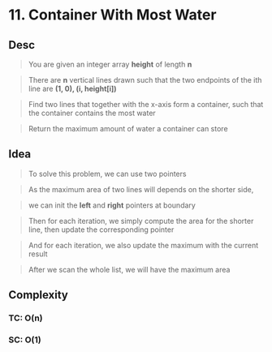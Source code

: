 # 11. Container With Most Water

## Desc

> You are given an integer array **height** of length **n**

> There are **n** vertical lines drawn such that the two endpoints of the ith line are **(1, 0), (i, height[i])**

> Find two lines that together with the x-axis form a container, such that the container contains the most water

> Return the maximum amount of water a container can store

## Idea

> To solve this problem, we can use two pointers

> As the maximum area of two lines will depends on the shorter side,

> we can init the **left** and **right** pointers at boundary

> Then for each iteration, we simply compute the area for the shorter line, then update the corresponding pointer

> And for each iteration, we also update the maximum with the current result

> After we scan the whole list, we will have the maximum area

## Complexity

### TC: O(n)

### SC: O(1)